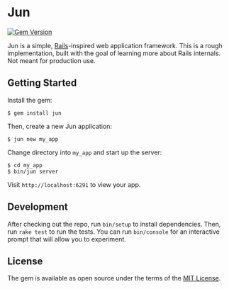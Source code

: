 # Jun

[![Gem Version](https://badge.fury.io/rb/jun.svg)](https://badge.fury.io/rb/jun)

Jun is a simple, [Rails](https://github.com/rails/rails)-inspired web application framework. This is a rough implementation, built with the goal of learning more about Rails internals. Not meant for production use.

## Getting Started

Install the gem:

```
$ gem install jun
```

Then, create a new Jun application:

```
$ jun new my_app
```

Change directory into `my_app` and start up the server:

```
$ cd my_app
$ bin/jun server
```

Visit `http://localhost:6291` to view your app.

## Development

After checking out the repo, run `bin/setup` to install dependencies. Then, run `rake test` to run the tests. You can run `bin/console` for an interactive prompt that will allow you to experiment.

## License

The gem is available as open source under the terms of the [MIT License](http://opensource.org/licenses/MIT).
